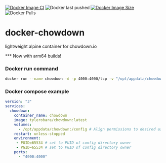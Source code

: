 [![Docker Image CI](https://github.com/tylerobara/docker-chowdown/actions/workflows/docker-publish.yml/badge.svg?branch=master)](https://github.com/tylerobara/docker-chowdown/actions/workflows/docker-publish.yml)
<img alt="Docker last pushed" src="https://img.shields.io/badge/dynamic/json?color=blue&label=Last%20pushed&query=last_updated&url=https%3A%2F%2Fhub.docker.com%2Fv2%2Frepositories%2Ftylerobara%2Fchowdown%2F&logo=docker&?link=http://left&link=https://hub.docker.com/repository/docker/tylerobara/chowown">
[![Docker Image Size](https://img.shields.io/docker/image-size/tylerobara/chowdown?logo=Docker)](https://hub.docker.com/r/jokobsk/pi.alert)
<img src="https://img.shields.io/docker/pulls/tylerobara/chowdown?logo=docker&color=0aa8d2&logoColor=fff" alt="Docker Pulls">


# docker-chowdown
lightweight alpine container for chowdown.io

*** Now with arm64 builds!

### Docker run command
```bash
docker run --name chowdown -d -p 4000:4000/tcp -v "/opt/appdata/chowdown:/config" --restart=unless-stopped tylerobara/chowdown:latest
```

### Docker compose example
```yaml
version: "3"
services:
  chowdown:
    container_name: chowdown
    image: tylerobara/chowdown:latest
    volumes:
      - /opt/appdata/chowdown:/config # Align permissions to desired user set in environment
    restart: unless-stopped
    environment:
     - PUID=65534 # set to PUID of config directory owner
     - PGID=65534 # set to PGID of config directory owner
    ports:
      - "4000:4000"
```

